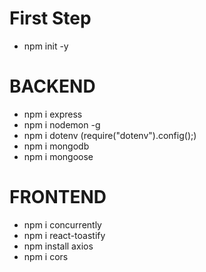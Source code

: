 # First Step

- npm init -y

# BACKEND

- npm i express
- npm i nodemon -g
- npm i dotenv
  (require("dotenv").config();)
- npm i mongodb
- npm i mongoose

# FRONTEND

- npm i concurrently
- npm i react-toastify
- npm install axios
- npm i cors
